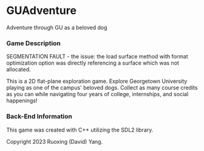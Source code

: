 # GUAdventure
Adventure through GU as a beloved dog

### Game Description

SEGMENTATION FAULT - the issue: the load surface method with format optimization option was directly referencing a surface which was not allocated.

This is a 2D flat-plane exploration game. Explore Georgetown University playing as one of the campus' beloved dogs. Collect as many course credits as you can while navigating four years of college, internships, and social happenings!

### Back-End Information

This game was created with C++ utilizing the SDL2 library.

Copyright 2023 Ruoxing (David) Yang.

